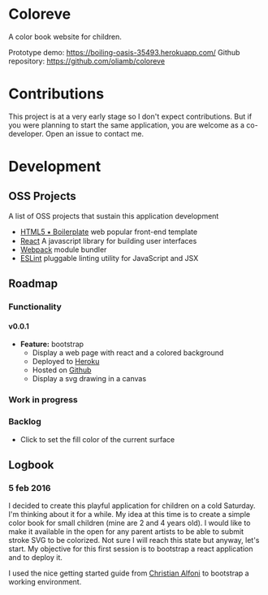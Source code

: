 # Coloreve

A color book website for children.

Prototype demo: https://boiling-oasis-35493.herokuapp.com/
Github repository: https://github.com/oliamb/coloreve


# Contributions

This project is at a very early stage so I don't expect contributions. But if you were planning to start the same application, you are welcome as a co-developer. Open an issue to contact me.

# Development

## OSS Projects

A list of OSS projects that sustain this application development

- [HTML5 ⭑ Boilerplate](https://html5boilerplate.com/)
  web popular front-end template
- [React](https://facebook.github.io/react/)
  A javascript library for building user interfaces
- [Webpack](https://webpack.github.io/) module bundler
- [ESLint](http://eslint.org/) pluggable linting utility for JavaScript and JSX

## Roadmap

### Functionality

#### v0.0.1

- **Feature:** bootstrap
  - Display a web page with react and a colored background
  - Deployed to [Heroku](https://boiling-oasis-35493.herokuapp.com/)
  - Hosted on [Github](https://github.com/oliamb/coloreve)
  - Display a svg drawing in a canvas

### Work in progress

### Backlog

- Click to set the fill color of the current surface


## Logbook

### 5 feb 2016

I decided to create this playful application for children on a cold Saturday.
I'm thinking about it for a while. My idea at this time is to create a simple
color book for small children (mine are 2 and 4 years old). I would like to
make it available in the open for any parent artists to be able to submit
stroke SVG to be colorized. Not sure I will reach this state but anyway, let's
start. My objective for this first session is to bootstrap a react application
and to deploy it.

I used the nice getting started guide from [Christian Alfoni](https://christianalfoni.github.io/react-webpack-cookbook/Getting-started.html) to bootstrap a
working environment.
